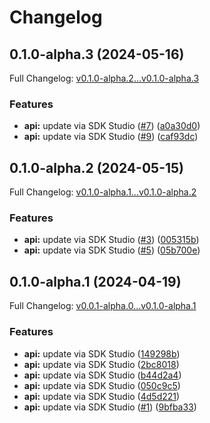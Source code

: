 # Changelog

## 0.1.0-alpha.3 (2024-05-16)

Full Changelog: [v0.1.0-alpha.2...v0.1.0-alpha.3](https://github.com/onmetal-dev/node/compare/v0.1.0-alpha.2...v0.1.0-alpha.3)

### Features

* **api:** update via SDK Studio ([#7](https://github.com/onmetal-dev/node/issues/7)) ([a0a30d0](https://github.com/onmetal-dev/node/commit/a0a30d037f199e564cfc593ef1fd1b9b131435a5))
* **api:** update via SDK Studio ([#9](https://github.com/onmetal-dev/node/issues/9)) ([caf93dc](https://github.com/onmetal-dev/node/commit/caf93dc024c7febbdaf68e8590b2972406abffa4))

## 0.1.0-alpha.2 (2024-05-15)

Full Changelog: [v0.1.0-alpha.1...v0.1.0-alpha.2](https://github.com/onmetal-dev/node/compare/v0.1.0-alpha.1...v0.1.0-alpha.2)

### Features

* **api:** update via SDK Studio ([#3](https://github.com/onmetal-dev/node/issues/3)) ([005315b](https://github.com/onmetal-dev/node/commit/005315b10290d4545e7693756aa2e2a122514419))
* **api:** update via SDK Studio ([#5](https://github.com/onmetal-dev/node/issues/5)) ([05b700e](https://github.com/onmetal-dev/node/commit/05b700edc2f13a3fd0e89c7cbdd97f3a0c69ec88))

## 0.1.0-alpha.1 (2024-04-19)

Full Changelog: [v0.0.1-alpha.0...v0.1.0-alpha.1](https://github.com/onmetal-dev/node/compare/v0.0.1-alpha.0...v0.1.0-alpha.1)

### Features

* **api:** update via SDK Studio ([149298b](https://github.com/onmetal-dev/node/commit/149298b0859664725ed693ac25da801890f6555e))
* **api:** update via SDK Studio ([2bc8018](https://github.com/onmetal-dev/node/commit/2bc8018ef3995d356c016bf6298372723ea2f5c3))
* **api:** update via SDK Studio ([b44d2a4](https://github.com/onmetal-dev/node/commit/b44d2a41a5d0f82b389830441b3d42ab30e1f0c1))
* **api:** update via SDK Studio ([050c9c5](https://github.com/onmetal-dev/node/commit/050c9c5f9f89afc719e14f10b5ff0d1115924e0f))
* **api:** update via SDK Studio ([4d5d221](https://github.com/onmetal-dev/node/commit/4d5d22193dbc961a865f12deefed0600e2a6b714))
* **api:** update via SDK Studio ([#1](https://github.com/onmetal-dev/node/issues/1)) ([9bfba33](https://github.com/onmetal-dev/node/commit/9bfba33148e12aab06569f81821dc91a92b8c0b7))
